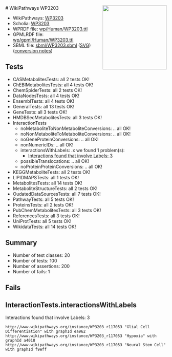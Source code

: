 <img style="float: right; width: 200px" src="../logo.png" />
# WikiPathways WP3203

* WikiPathways: [WP3203](https://identifiers.org/wikipathways:WP3203)
* Scholia: [WP3203](https://scholia.toolforge.org/wikipathways/WP3203)
* WPRDF file: [wp/Human/WP3203.ttl](../wp/Human/WP3203.ttl)
* GPMLRDF file: [wp/gpml/Human/WP3203.ttl](../wp/gpml/Human/WP3203.ttl)
* SBML file: [sbml/WP3203.sbml](../sbml/WP3203.sbml) ([SVG](../sbml/WP3203.svg)) ([conversion notes](../sbml/WP3203.txt))

## Tests
* CASMetabolitesTests: all 2 tests OK!
* ChEBIMetabolitesTests: all 4 tests OK!
* ChemSpiderTests: all 2 tests OK!
* DataNodesTests: all 4 tests OK!
* EnsemblTests: all 4 tests OK!
* GeneralTests: all 13 tests OK!
* GeneTests: all 3 tests OK!
* HMDBSecMetabolitesTests: all 3 tests OK!
* InteractionTests
    * noMetaboliteToNonMetaboliteConversions: .. all OK!
    * noNonMetaboliteToMetaboliteConversions: .. all OK!
    * noGeneProteinConversions: .. all OK!
    * nonNumericIDs: .. all OK!
    * interactionsWithLabels: .x we found 1 problem(s):
        * [Interactions found that involve Labels: 3](#630d267a)
    * possibleTranslocations: .. all OK!
    * noProteinProteinConversions: .. all OK!
* KEGGMetaboliteTests: all 2 tests OK!
* LIPIDMAPSTests: all 1 tests OK!
* MetabolitesTests: all 14 tests OK!
* MetaboliteStructureTests: all 2 tests OK!
* OudatedDataSourcesTests: all 7 tests OK!
* PathwayTests: all 5 tests OK!
* ProteinsTests: all 2 tests OK!
* PubChemMetabolitesTests: all 3 tests OK!
* ReferencesTests: all 3 tests OK!
* UniProtTests: all 5 tests OK!
* WikidataTests: all 14 tests OK!


## Summary

* Number of test classes: 20
* Number of tests: 100
* Number of assertions: 200
* Number of fails: 1

## Fails

<a name="630d267a" />

## InteractionTests.interactionsWithLabels

Interactions found that involve Labels: 3
```
http://www.wikipathways.org/instance/WP3203_r117053 "Glial Cell Differentiation" with graphId ea962
http://www.wikipathways.org/instance/WP3203_r117053 "Hypoxia" with graphId a4018
http://www.wikipathways.org/instance/WP3203_r117053 "Neural Stem Cell" with graphId f9eff
```

